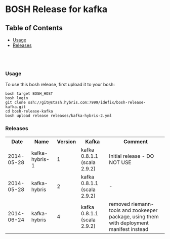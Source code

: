# BOSH Release for kafka

## Table of Contents
* [Usage](#usage)
* [Releases](#releases)
<br />
<br />


### <a name="usage"></a>Usage

To use this bosh release, first upload it to your bosh:

```
bosh target BOSH_HOST
bosh login
git clone ssh://git@stash.hybris.com:7999/idefix/bosh-release-kafka.git
cd bosh-release-kafka
bosh upload release releases/kafka-hybris-2.yml
```

### <a name="releases"></a>Releases
<table>
  <tr>
    <th>Date</th>
    <th>Name</th>
    <th>Version</th>
    <th>Kafka</th>
    <th>Comment</th>
  </tr>
  <tr>
    <td>2014-05-28</td>
    <td>kafka-hybris-1</td>
    <td>1</td>
    <td>kafka 0.8.1.1 (scala 2.9.2)</td>
    <td>Initial release - DO NOT USE</td>
  </tr>
  <tr>
    <td>2014-05-28</td>
    <td>kafka-hybris</td>
    <td>2</td>
    <td>kafka 0.8.1.1 (scala 2.9.2)</td>
    <td>-</td>
  </tr>
  <tr>
    <td>2014-06-24</td>
    <td>kafka-hybris</td>
    <td>4</td>
    <td>kafka 0.8.1.1 (scala 2.9.2)</td>
    <td>removed riemann-tools and zookeeper package, using them with deployment manifest instead</td>
  </tr>
</table>
